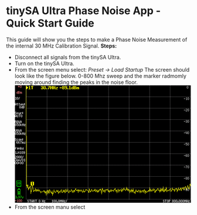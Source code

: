 # tinySA Ultra Phase Noise App - Quick Start Guide
This guide will show you the steps to make a Phase Noise Measurement of the internal 30 MHz Calibration Signal.
**Steps:**  
* Disconnect all signals from the tinySA Ultra.
* Turn on the tinySA Ultra.  
* From the screen menu select: *Preset -> Load Startup* The screen should look like the figure below. 0-800 Mhz sweep and the marker radmomly moving around finding the peaks in the noise floor.
![screen0](https://github.com/Hagtronics/tinySA-Ultra-Phase-Noise/blob/main/docs/0.bmp)
* From the screen manu select



